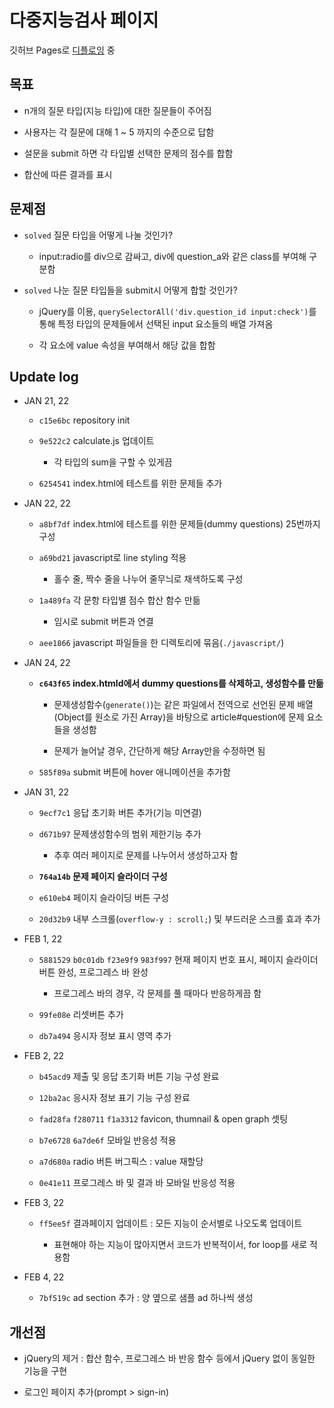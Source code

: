 # 다중지능검사 페이지

깃허브 Pages로 [디플로잉](https://hajun-myoung.github.io/multi-test/) 중

## 목표

- n개의 질문 타입(지능 타입)에 대한 질문들이 주어짐

- 사용자는 각 질문에 대해 1 ~ 5 까지의 수준으로 답함

- 설문을 submit 하면 각 타입별 선택한 문제의 점수를 합함

- 합산에 따른 결과를 표시

## 문제점

- `solved` 질문 타입을 어떻게 나눌 것인가?

  - input:radio를 div으로 감싸고, div에 question_a와 같은 class를 부여해 구분함

- `solved` 나눈 질문 타입들을 submit시 어떻게 합할 것인가?

  - jQuery를 이용, `querySelectorAll('div.question_id input:check')`를 통해 특정 타입의 문제들에서 선택된 input 요소들의 배열 가져옴

  - 각 요소에 value 속성을 부여해서 해당 값을 합함

## Update log

- JAN 21, 22

  - `c15e6bc` repository init

  - `9e522c2` calculate.js 업데이트

    - 각 타입의 sum을 구할 수 있게끔

  - `6254541` index.html에 테스트를 위한 문제들 추가

- JAN 22, 22

  - `a8bf7df` index.html에 테스트를 위한 문제들(dummy questions) 25번까지 구성

  - `a69bd21` javascript로 line styling 적용

    - 홀수 줄, 짝수 줄을 나누어 줄무늬로 채색하도록 구성

  - `1a489fa` 각 문항 타입별 점수 합산 함수 만듦

    - 임시로 submit 버튼과 연결

  - `aee1866` javascript 파일들을 한 디렉토리에 묶음(`./javascript/`)

- JAN 24, 22

  - **`c643f65` index.htmld에서 dummy questions를 삭제하고, 생성함수를 만듦**

    - 문제생성함수(`generate()`)는 같은 파일에서 전역으로 선언된 문제 배열(Object를 원소로 가진 Array)을 바탕으로 article#question에 문제 요소들을 생성함

    - 문제가 늘어날 경우, 간단하게 해당 Array만을 수정하면 됨

  - `585f89a` submit 버튼에 hover 애니메이션을 추가함

- JAN 31, 22

  - `9ecf7c1` 응답 초기화 버튼 추가(기능 미연결)

  - `d671b97` 문제생성함수의 범위 제한기능 추가

    - 추후 여러 페이지로 문제를 나누어서 생성하고자 함

  - **`764a14b` 문제 페이지 슬라이더 구성**

  - `e610eb4` 페이지 슬라이딩 버튼 구성

  - `20d32b9` 내부 스크롤(`overflow-y : scroll;`) 및 부드러운 스크롤 효과 추가

- FEB 1, 22

  - `5881529` `b0c01db` `f23e9f9` `983f997` 현재 페이지 번호 표시, 페이지 슬라이더 버튼 완성, 프로그레스 바 완성

    - 프로그레스 바의 경우, 각 문제를 풀 때마다 반응하게끔 함

  - `99fe08e` 리셋버튼 추가

  - `db7a494` 응시자 정보 표시 영역 추가

- FEB 2, 22

  - `b45acd9` 제출 및 응답 초기화 버튼 기능 구성 완료

  - `12ba2ac` 응시자 정보 표기 기능 구성 완료

  - `fad28fa` `f280711` `f1a3312` favicon, thumnail & open graph 셋팅

  - `b7e6728` `6a7de6f` 모바일 반응성 적용

  - `a7d680a` radio 버튼 버그픽스 : value 재할당

  - `0e41e11` 프로그레스 바 및 결과 바 모바일 반응성 적용

- FEB 3, 22

  - `ff5ee5f` 결과페이지 업데이트 : 모든 지능이 순서별로 나오도록 업데이트

    - 표현해야 하는 지능이 많아지면서 코드가 반복적이서, for loop를 새로 적용함

- FEB 4, 22

  - `7bf519c` ad section 추가 : 양 옆으로 샘플 ad 하나씩 생성

## 개선점

- jQuery의 제거 : 합산 함수, 프로그레스 바 반응 함수 등에서 jQuery 없이 동일한 기능을 구현

- 로그인 페이지 추가(prompt > sign-in)
